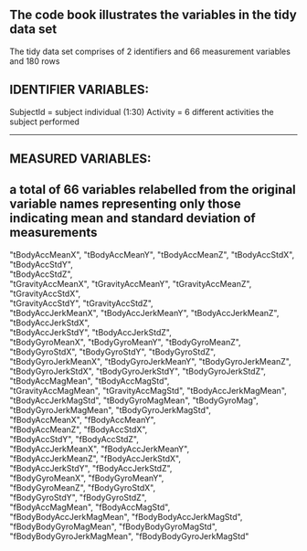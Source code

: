 The code book illustrates the variables in the tidy data set
------------------------------------------------------------
The tidy data set comprises of 2 identifiers and 66 measurement variables and 180 rows

IDENTIFIER VARIABLES:
-------------------------------------
SubjectId = subject individual (1:30)
Activity = 6 different activities the subject performed 

--------------------------------------------------------------------
MEASURED VARIABLES:
---------------------------------------------------------------------
a total of 66 variables relabelled from the original 
variable names representing only those indicating mean
and standard deviation of measurements 
-----------------------------------------------------------------------
  "tBodyAccMeanX",
 "tBodyAccMeanY", 
 "tBodyAccMeanZ",
 "tBodyAccStdX", 
 "tBodyAccStdY",  
 "tBodyAccStdZ",  
 "tGravityAccMeanX",
 "tGravityAccMeanY", 
 "tGravityAccMeanZ",
 "tGravityAccStdX",                        
 "tGravityAccStdY",
 "tGravityAccStdZ",                  
 "tBodyAccJerkMeanX", 
 "tBodyAccJerkMeanY", 
 "tBodyAccJerkMeanZ", 
 "tBodyAccJerkStdX",            
 "tBodyAccJerkStdY", 
 "tBodyAccJerkStdZ",        
 "tBodyGyroMeanX",
 "tBodyGyroMeanY", 
 "tBodyGyroMeanZ",
 "tBodyGyroStdX", 
 "tBodyGyroStdY",
 "tBodyGyroStdZ",
 "tBodyGyroJerkMeanX", 
 "tBodyGyroJerkMeanY",
 "tBodyGyroJerkMeanZ",
 "tBodyGyroJerkStdX", 
 "tBodyGyroJerkStdY", 
 "tBodyGyroJerkStdZ",
 "tBodyAccMagMean", 
 "tBodyAccMagStd",                         
 "tGravityAccMagMean",
 "tGravityAccMagStd",
 "tBodyAccJerkMagMean",
 "tBodyAccJerkMagStd",
 "tBodyGyroMagMean",
 "tBodyGyroMag",         
 "tBodyGyroJerkMagMean",
 "tBodyGyroJerkMagStd",     
 "fBodyAccMeanX", 
 "fBodyAccMeanY",          
 "fBodyAccMeanZ", 
 "fBodyAccStdX",           
 "fBodyAccStdY", 
 "fBodyAccStdZ",           
 "fBodyAccJerkMeanX",
 "fBodyAccJerkMeanY",      
 "fBodyAccJerkMeanZ", 
 "fBodyAccJerkStdX",       
 "fBodyAccJerkStdY", 
 "fBodyAccJerkStdZ",       
 "fBodyGyroMeanX", 
 "fBodyGyroMeanY",         
 "fBodyGyroMeanZ",
 "fBodyGyroStdX",          
 "fBodyGyroStdY", 
 "fBodyGyroStdZ",          
 "fBodyAccMagMean",
 "fBodyAccMagStd",          
 "fBodyBodyAccJerkMagMean",
 "fBodyBodyAccJerkMagStd",  
 "fBodyBodyGyroMagMean",
 "fBodyBodyGyroMagStd",     
 "fBodyBodyGyroJerkMagMean",
 "fBodyBodyGyroJerkMagStd" 
